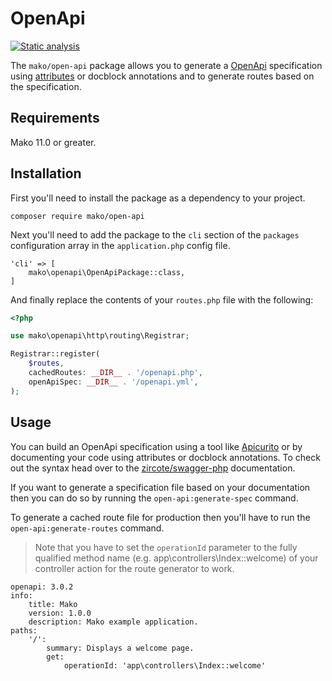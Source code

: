 # OpenApi

[![Static analysis](https://github.com/mako-framework/open-api/actions/workflows/static-analysis.yml/badge.svg)](https://github.com/mako-framework/open-api/actions/workflows/static-analysis.yml)

The `mako/open-api` package allows you to generate a [OpenApi](https://www.openapis.org) specification using [attributes](https://www.php.net/manual/en/language.attributes.php) or docblock annotations and to generate routes based on the specification.

## Requirements

Mako 11.0 or greater.

## Installation

First you'll need to install the package as a dependency to your project.

```
composer require mako/open-api
```

Next you'll need to add the package to the `cli` section of the `packages` configuration array in the `application.php` config file.

```
'cli' => [
	mako\openapi\OpenApiPackage::class,
]
```

And finally replace the contents of your `routes.php` file with the following:

```php
<?php

use mako\openapi\http\routing\Registrar;

Registrar::register(
	$routes,
	cachedRoutes: __DIR__ . '/openapi.php',
	openApiSpec: __DIR__ . '/openapi.yml',
);
```

## Usage

You can build an OpenApi specification using a tool like [Apicurito](https://www.apicur.io/apicurito/pwa/) or by documenting your code using attributes or docblock annotations. To check out the syntax head over to the [zircote/swagger-php](https://github.com/zircote/swagger-php) documentation.

If you want to generate a specification file based on your documentation then you can do so by running the `open-api:generate-spec` command.

To generate a cached route file for production then you'll have to run the `open-api:generate-routes` command.

> Note that you have to set the `operationId` parameter to the fully qualified method name (e.g. app\controllers\Index::welcome) of your controller action for the route generator to work.

```
openapi: 3.0.2
info:
    title: Mako
    version: 1.0.0
    description: Mako example application.
paths:
    '/':
        summary: Displays a welcome page.
        get:
            operationId: 'app\controllers\Index::welcome'
```
